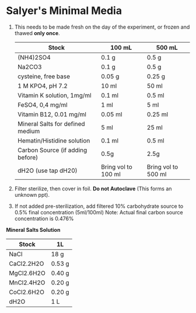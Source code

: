 # Salyer's Minimal Media

1. This needs to be made fresh on the day of the experiment, or frozen and thawed __only once__.

	Stock 														| 100 mL 								| 500 mL
	---------------------------------	| ---------------------	| -------------------
	(NH4)2SO4 												| 0.1 g 								| 0.5 g
	Na2CO3														| 0.1 g									| 0.5 g
	cysteine, free base 							| 0.05 g 								| 0.25 g
	1 M KPO4, pH 7.2 									| 10 ml									| 50 ml
	Vitamin K solution, 1mg/ml 				| 0.1 ml 								| 0.5 ml
	FeSO4, 0,4 mg/ml 									| 1 ml 									| 5 ml
	Vitamin B12, 0.01 mg/ml 					| 0.05 ml 							| 0.25 ml
	Mineral Salts for defined medium 	| 5 ml 									| 25 ml
	Hematin/Histidine solution				| 0.1 ml 								| 0.5 ml
	Carbon Source (if adding before) 	| 0.5g 									| 2.5g
	dH2O (use tap dH20)								| Bring vol to 100 ml 	| Bring vol to 500 ml

2. Filter sterilize, then cover in foil.
__Do not Autoclave__ (This forms an unknown ppt). 

3. If not added pre-sterilization, add filtered 10% carbohydrate source to 0.5% final concentration (5ml/100ml)
Note: Actual final carbon source concentration is 0.476%

__Mineral Salts Solution__

Stock					| 1L
------------- | ------
NaCl					| 18 g
CaCl2.2H2O 		| 0.53 g
MgCl2.6H2O 		| 0.40 g
MnCl2.4H2O 		| 0.20 g
CoCl2.6H2O 		| 0.20 g
dH2O 					| 1 L
